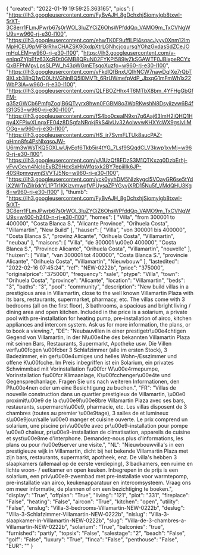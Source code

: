 {
"created": "2022-01-19 19:59:25.363165",
"pics": [
"https://lh3.googleusercontent.com/FyBvAJH_8gDchxhjSiomylgb8txwI-5rXT-3C8err1FLmJPwrb67s0rWOL3IuZYCiZ6OhsWPfddQp_VAMO9m_TxCVNgWU9s=w960-rj-e30-l100",
"https://lh3.googleusercontent.com/ehwTK0F9ufflLPl4sqacJyyy0Xnm12lmMpHCEU9pMF8rRhxCHAZSK9GxdpXtrLGNhcjcqursqYOhzGxdasSdZCeJOmHqLEM=w960-rj-e30-l100",
"https://lh3.googleusercontent.com/v-enIqqZYjbEfz63XcRDt0GMB8QRuN02FYKPl589jvZkSGAWTF0JBlxpeRCYxQxBFPhMpvLpsSLPW_h43pWGmETsqoXuzfo=w960-rj-e30-l100",
"https://lh3.googleusercontent.com/vFkdlQfBnxUQIhNCW7nawDqIXe7rQbT9XLxb38hQ1wO0UhVGNnBQ5l0MVTt_6RrUWmefpVdP_JbxqG1mFmWh1x22WbP3lA=w960-rj-e30-l100",
"https://lh3.googleusercontent.com/QLFBOZHhx4T6MTbX8bm_4YFHgGbGfFM-q35zGWCb6PmfgZoqIB6QTvyrx8hwn0FGBM8o3WqRKwshN8Dsyiizvw6B4ft31G53=w960-rj-e30-l100",
"https://lh3.googleusercontent.com/fS4bo0cealN9xn7g6Aaj63ImH2iQHQ1Hpy4XFPiwXLnqxFE04z8DSgfaNRqkjRkS4ivUv32AoiwvwKHXYcWX9gsIvIiMOGg=w960-rj-e30-l100",
"https://lh3.googleusercontent.com/HS_ir7SvmFLTUk8aucPAZ-oHmn8fs4PsNlxqsoJW-U6rm3wWsTKQ5OXLwUjvEof6Tkb5ir4tYG_7Lsf9SQqdCLV3kwp1xvMj=w960-rj-e30-l100",
"https://lh3.googleusercontent.com/yA1UzQf8EDzS3M1QTKxzq0DzbErhj-vFvyGevn4NcIoEyBZ9HcxSxHbWfqsxk2BY7epiiIlk6JP-40SRpmvgymjSVVTJ5No=w960-rj-e30-l100",
"https://lh3.googleusercontent.com/yck0yyhDM5NIzkygcl5VOayGR6se5tYdiX2WrTnZilrixkYL1PTr1KKizvmwqfVPUysaZPYGyvjXRD15Nu5f_VMdQHU3Kg8=w960-rj-e30-l100"
],
"thumb": "https://lh3.googleusercontent.com/FyBvAJH_8gDchxhjSiomylgb8txwI-5rXT-3C8err1FLmJPwrb67s0rWOL3IuZYCiZ6OhsWPfddQp_VAMO9m_TxCVNgWU9s=w400-h240-n-rj-e30-l100",
"homes": [
"Villa",
"from 300001 to 400000",
"Costa Blanca S.",
"Alicante Province",
"Orihuela Costa",
"Villamartin",
"New Build"
],
"hauser": [
"Villa",
"von 300001 bis 400000",
"Costa Blanca S.",
"provinz Alicante",
"Orihuela Costa",
"Villamartin",
"neubau"
],
"maisons": [
"Villa",
"de 300001 \u00e0 400000",
"Costa Blanca S.",
"Province Alicante",
"Orihuela Costa",
"Villamartin",
"nouvelle"
],
"huizen": [
"Villa",
"van 300001 tot 400000",
"Costa Blanca S.",
"provincie Alicante",
"Orihuela Costa",
"Villamartin",
"Nieuwbouw"
],
"lastedited": "2022-02-16 07:45:24",
"ref": "NEW-0222b",
"price": "375000",
"originalprice": "375000",
"frequency": "sale",
"ptype": "Villa",
"town": "Orihuela Costa",
"province": "Alicante",
"location": "Villamartin",
"beds": "3",
"baths": "3",
"pool": "community",
"description": "New build villas in a prestigious area in Villamartin, close to the well known Villamartin Plaza with its bars, restaurants, supermarket, pharmacy, etc. The villas come with 3 bedrooms (all on the first floor), 3 bathrooms, a spacious and bright living / dining area and open kitchen. Included in the price is a solarium, a private pool with pre-installation for heating pump, pre-installation of airco, kitchen appliances and intercom system. Ask us for more information, the plans, or to book a viewing.",
"DE": "Neubauvillen in einer prestigetr\u00e4chtigen Gegend von Villamartin, in der N\u00e4he des bekannten Villamartin Plaza mit seinen Bars, Restaurants, Supermarkt, Apotheke usw. Die Villen verf\u00fcgen \u00fcber 3 Schlafzimmer (alle im ersten Stock), 3 Badezimmer, ein ger\u00e4umiges und helles Wohn-/Esszimmer und offene K\u00fcche. Im Preis inbegriffen ist ein Solarium, ein privates Schwimmbad mit Vorinstallation f\u00fcr W\u00e4rmepumpe, Vorinstallation f\u00fcr Klimaanlage, K\u00fcchenger\u00e4te und Gegensprechanlage. Fragen Sie uns nach weiteren Informationen, den Pl\u00e4nen oder um eine Besichtigung zu buchen.",
"FR": "Villas de nouvelle construction dans un quartier prestigieux de Villamartin, \u00e0 proximit\u00e9 de la c\u00e9l\u00e8bre Villamartin Plaza avec ses bars, restaurants, supermarch\u00e9, pharmacie, etc. Les villas disposent de 3 chambres (toutes au premier \u00e9tage), 3 salles de et lumineux s\u00e9jour/salle \u00e0 manger et cuisine ouverte. Le prix comprend un solarium, une piscine priv\u00e9e avec pr\u00e9-installation pour pompe \u00e0 chaleur, pr\u00e9-installation de climatisation, appareils de cuisine et syst\u00e8me d'interphone. Demandez-nous plus d'informations, les plans ou pour r\u00e9server une visite.",
"NL": "Nieuwbouwvilla's in een prestigieuze wijk in Villamartin, dicht bij het bekende Villamartin Plaza met zijn bars, restaurants, supermarkt, apotheek, enz. De villa's hebben 3 slaapkamers (allemaal op de eerste verdieping), 3 badkamers, een ruime en lichte woon- / eetkamer en open keuken. Inbegrepen in de prijs is een solarium, een priv\u00e9-zwembad met pre-installatie voor warmtepomp, pre-installatie van airco, keukenapparatuur en intercomsysteem. Vraag ons om meer informatie, de plannen of om een bezichtiging te boeken.",
"display": "True",
"offplan": "True",
"living": "121",
"plot": "331",
"fireplace": "False",
"heating": "False",
"aircon": "True",
"kitchen": "open",
"utility": "False",
"enslug": "Villa-3-bedrooms-Villamartin-NEW-0222b",
"deslug": "Villa-3-Schlafzimmer-Villamartin-NEW-0222b",
"nlslug": "Villa-3-slaapkamer-in-Villamartin-NEW-0222b",
"slug": "Villa-de-3-chambres-a-Villamartin-NEW-0222b",
"solarium": "True",
"balconies": "true",
"furnished": "partly",
"topsix": "False",
"salestage": "2",
"beach": "False",
"golf": "False",
"luxury": "True",
"finca": "False",
"penthouse": "False",
"EUR": ""
}